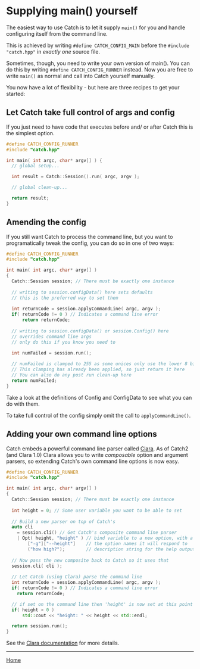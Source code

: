 <a id="top"></a>
# Supplying main() yourself

The easiest way to use Catch is to let it supply ```main()``` for you and handle configuring itself from the command line.

This is achieved by writing ```#define CATCH_CONFIG_MAIN``` before the ```#include "catch.hpp"``` in *exactly one* source file.

Sometimes, though, you need to write your own version of main(). You can do this by writing ```#define CATCH_CONFIG_RUNNER``` instead. Now you are free to write ```main()``` as normal and call into Catch yourself manually.

You now have a lot of flexibility - but here are three recipes to get your started:

## Let Catch take full control of args and config

If you just need to have code that executes before and/ or after Catch this is the simplest option.

```c++
#define CATCH_CONFIG_RUNNER
#include "catch.hpp"

int main( int argc, char* argv[] ) {
  // global setup...

  int result = Catch::Session().run( argc, argv );

  // global clean-up...

  return result;
}
```

## Amending the config

If you still want Catch to process the command line, but you want to programatically tweak the config, you can do so in one of two ways:

```c++
#define CATCH_CONFIG_RUNNER
#include "catch.hpp"

int main( int argc, char* argv[] )
{
  Catch::Session session; // There must be exactly one instance
 
  // writing to session.configData() here sets defaults
  // this is the preferred way to set them
    
  int returnCode = session.applyCommandLine( argc, argv );
  if( returnCode != 0 ) // Indicates a command line error
  	  return returnCode;
 
  // writing to session.configData() or session.Config() here 
  // overrides command line args
  // only do this if you know you need to

  int numFailed = session.run();
  
  // numFailed is clamped to 255 as some unices only use the lower 8 bits.
  // This clamping has already been applied, so just return it here
  // You can also do any post run clean-up here
  return numFailed;
}
```

Take a look at the definitions of Config and ConfigData to see what you can do with them.

To take full control of the config simply omit the call to ```applyCommandLine()```.

## Adding your own command line options

Catch embeds a powerful command line parser called [Clara](https://github.com/philsquared/Clara). 
As of Catch2 (and Clara 1.0) Clara allows you to write _composable_ option and argument parsers, 
so extending Catch's own command line options is now easy.

```c++
#define CATCH_CONFIG_RUNNER
#include "catch.hpp"

int main( int argc, char* argv[] )
{
  Catch::Session session; // There must be exactly one instance
  
  int height = 0; // Some user variable you want to be able to set
  
  // Build a new parser on top of Catch's
  auto cli 
    = session.cli() // Get Catch's composite command line parser
    | Opt( height, "height" ) // bind variable to a new option, with a hint string
        ["-g"]["--height"]    // the option names it will respond to
        ("how high?");        // description string for the help output
        
  // Now pass the new composite back to Catch so it uses that
  session.cli( cli ); 
  
  // Let Catch (using Clara) parse the command line
  int returnCode = session.applyCommandLine( argc, argv );
  if( returnCode != 0 ) // Indicates a command line error
  	return returnCode;

  // if set on the command line then 'height' is now set at this point
  if( height > 0 )
      std::cout << "height: " << height << std::endl;

  return session.run();
}
```

See the [Clara documentation](https://github.com/philsquared/Clara/blob/master/README.md) for more details.

---

[Home](Readme.md#top)
